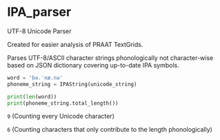 # IPA_parser
UTF-8 Unicode Parser

Created for easier analysis of PRAAT TextGrids.


Parses UTF-8/ASCII character strings phonologically not character-wise based on JSON dictionary covering up-to-date IPA symbols.


```python
word = 'bə.ˈnæ.nə'
phoneme_string = IPAString(unicode_string)

print(len(word)) 
print(phoneme_string.total_length()) 
```
  `9` (Counting every Unicode character)
  
  `6` (Counting characters that only contribute to the length phonologically)

